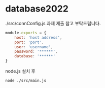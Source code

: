 # database2022


./src/connConfig.js 과제 제출 참고 부탁드립니다.
```javascript
module.exports = {
    host: 'host address',
    port: 'port',
    user: 'username',
    password: '******',
    database: '******'    
}
```

node.js 설치 후

```sh
node ./src/main.js
```
